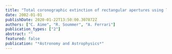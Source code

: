 ```yaml
---
title: "Total coronographic extinction of rectangular apertures using linear prolate apodizations"
date: 2002-01-01
publishDate: 2020-01-22T13:50:00.307872Z
authors: ["C. Aime", "R. Soummer", "A. Ferrari"]
publication_types: ["2"]
abstract: ""
featured: false
publication: "*Astronomy and Astrophysics*"
---
```


